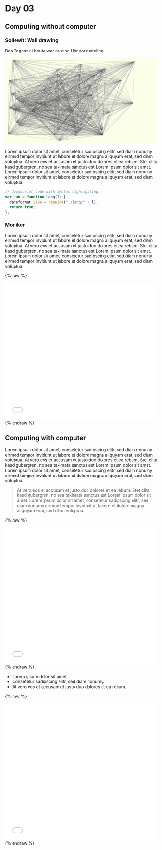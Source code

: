# Day 03

## Computing without computer

### Sollewit: Wall drawing

Das Tagesziel heute war es eine Uhr sarzustellen.

![Example Image](content/day01/test.jpg)

Lorem ipsum dolor sit amet, consetetur sadipscing elitr, sed diam nonumy eirmod tempor invidunt ut labore et dolore magna aliquyam erat, sed diam voluptua. At vero eos et accusam et justo duo dolores et ea rebum. Stet clita kasd gubergren, no sea takimata sanctus est Lorem ipsum dolor sit amet. Lorem ipsum dolor sit amet, consetetur sadipscing elitr, sed diam nonumy eirmod tempor invidunt ut labore et dolore magna aliquyam erat, sed diam voluptua.

```js
// Javascript code with syntax highlighting.
var fun = function lang(l) {
  dateformat.i18n = require("./lang/" + l);
  return true;
};
```

### Moniker

Lorem ipsum dolor sit amet, consetetur sadipscing elitr, sed diam nonumy eirmod tempor invidunt ut labore et dolore magna aliquyam erat, sed diam voluptua. At vero eos et accusam et justo duo dolores et ea rebum. Stet clita kasd gubergren, no sea takimata sanctus est Lorem ipsum dolor sit amet. Lorem ipsum dolor sit amet, consetetur sadipscing elitr, sed diam nonumy eirmod tempor invidunt ut labore et dolore magna aliquyam erat, sed diam voluptua.

{% raw %}

<iframe src="projects/Day3_Clock/Clock_1/index.html" width="100%" height="450" frameborder="no"></iframe>
{% endraw %}

## Computing with computer

Lorem ipsum dolor sit amet, consetetur sadipscing elitr, sed diam nonumy eirmod tempor invidunt ut labore et dolore magna aliquyam erat, sed diam voluptua. At vero eos et accusam et justo duo dolores et ea rebum. Stet clita kasd gubergren, no sea takimata sanctus est Lorem ipsum dolor sit amet. Lorem ipsum dolor sit amet, consetetur sadipscing elitr, sed diam nonumy eirmod tempor invidunt ut labore et dolore magna aliquyam erat, sed diam voluptua.

> At vero eos et accusam et justo duo dolores et ea rebum. Stet clita kasd gubergren, no sea takimata sanctus est Lorem ipsum dolor sit amet. Lorem ipsum dolor sit amet, consetetur sadipscing elitr, sed diam nonumy eirmod tempor invidunt ut labore et dolore magna aliquyam erat, sed diam voluptua.

{% raw %}

<iframe src="projects/Day3_Clock/Clock_1.1/index.html" width="100%" height="450" frameborder="no"></iframe>
{% endraw %}

- Lorem ipsum dolor sit amet
- Consetetur sadipscing elitr, sed diam nonumy.
- At vero eos et accusam et justo duo dolores et ea rebum.

{% raw %}

<iframe src="projects/Day3_Clock/Clock_1.2/index.html" width="100%" height="450" frameborder="no"></iframe>
{% endraw %}

